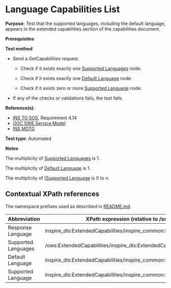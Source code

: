 # Language Capabilities List

**Purpose**: Test that the supported languages, including the default language, appears in the extended capabilities section of the capabilities document.

**Prerequisites**

**Test method**

* Send a GetCapabilities request.

    * Check if it exists exactly one [Supported Languages](#supportedLanguages) node.

    * Check if it exists exactly one [Default Language](#defaultLanguage) node.

    * Check if it exists zero or more [Supported Language](#supportedLanguage) node.

* If any of the checks or validations fails, the test fails.

**Reference(s)**:

* [INS TG SOS](http://inspire.ec.europa.eu/id/document/tg/download-sos/1.0), Requirement 4.14
* [OGC SWE Service Model](http://portal.opengeospatial.org/files/?artifact_id=38476)
* [INS MDTG](http://inspire.ec.europa.eu/documents/Metadata/MD_IR_and_ISO_20131029.pdf)

**Test type**: Automated

**Notes**

The multiplicity of [Supported Languages](#supportedLanguages) is 1.

The multiplicity of [Default Language](#defaultLanguage) is 1.

The multiplicity of [[Supported Language](#supportedLanguage) is 0 to n.

## Contextual XPath references

The namespace prefixes used as described in [README.md](./README#namespaces).

| Abbreviation                                               |  XPath expression (relative to /sos:Capabilities/ows:OperationsMetadata/ows:ExtendedCapabilities) |
| ---------------------------------------------------------- | ------------------------------------------------------------------------- |
| Response Language <a name="responseLanguage"></a> | inspire_dls:ExtendedCapabilities/inspire_common:ResponseLanguage/inspire_common:Language |
| Supported Languages <a name="supportedLanguages"></a> | /ows:ExtendedCapabilities/inspire_dls:ExtendedCapabilities/inspire_common:SupportedLanguages |
| Default Language <a name="defaultLanguage"></a> | inspire_dls:ExtendedCapabilities/inspire_common:SupportedLanguages/inspire_common:DefaultLanguage/inspire_common:Language |
| Supported Language <a name="supportedLanguage"></a> | inspire_dls:ExtendedCapabilities/inspire_common:SupportedLanguages/inspire_common:SupportedLanguage/inspire_common:Language |